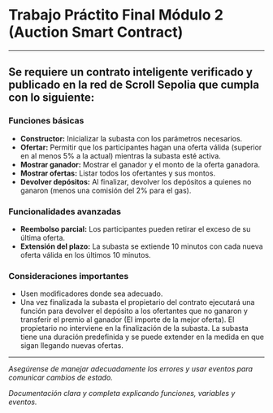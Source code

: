 **Trabajo Práctito Final Módulo 2 (Auction Smart Contract)**
===
***


## Se requiere un contrato inteligente verificado y publicado en la red de Scroll Sepolia que cumpla con lo siguiente:


### **Funciones básicas**
- **Constructor:** Inicializar la subasta con los parámetros necesarios.
- **Ofertar:** Permitir que los participantes hagan una oferta válida (superior en al menos 5% a la actual) mientras la subasta esté activa.
- **Mostrar ganador:** Mostrar el ganador y el monto de la oferta ganadora.
- **Mostrar ofertas:** Listar todos los ofertantes y sus montos.
- **Devolver depósitos:** Al finalizar, devolver los depósitos a quienes no ganaron (menos una comisión del 2% para el gas).


### **Funcionalidades avanzadas**
- **Reembolso parcial:** Los participantes pueden retirar el exceso de su última oferta.
- **Extensión del plazo:** La subasta se extiende 10 minutos con cada nueva oferta válida en los últimos 10 minutos.


### **Consideraciones importantes**
- Usen modificadores donde sea adecuado.
- Una vez finalizada la subasta el propietario del contrato ejecutará una función para devolver el depósito a los ofertantes que no ganaron y transferir el premio al ganador (El importe de la mejor oferta).  El propietario no interviene en la finalización de la subasta. La subasta tiene una duración predefinida y se puede extender en la medida en que sigan llegando nuevas ofertas.

---
*Asegúrense de manejar adecuadamente los errores y usar eventos para comunicar cambios de estado.*


*Documentación clara y completa explicando funciones, variables y eventos.*
